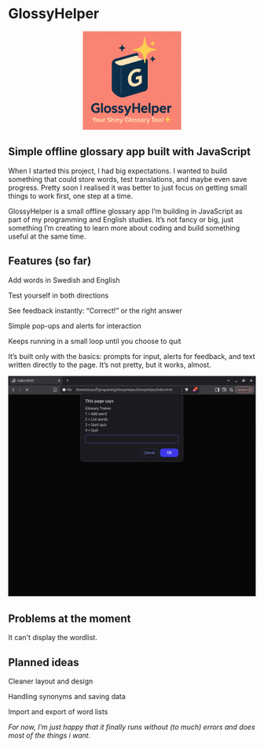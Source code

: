 # GlossyHelper


<p align="center">
  <img src="logo.png" alt="GlossyHelper Logo" width="200">
</p>



## Simple offline glossary app built with JavaScript

When I started this project, I had big expectations. I wanted to build something that could store words, test translations, and maybe even save progress. Pretty soon I realised it was better to just focus on getting small things to work first, one step at a time.

GlossyHelper is a small offline glossary app I’m building in JavaScript as part of my programming and English studies.
It’s not fancy or big, just something I’m creating to learn more about coding and build something useful at the same time.


## Features (so far)

Add words in Swedish and English

Test yourself in both directions

See feedback instantly: “Correct!” or the right answer

Simple pop-ups and alerts for interaction

Keeps running in a small loop until you choose to quit

It’s built only with the basics: prompts for input, alerts for feedback, and text written directly to the page. It’s not pretty, but it works, almost.

<p align="center">
  <img src="main-menu.png" alt="Main menu" width="600">
</p>


## Problems at the moment
It can't display the wordlist.


## Planned ideas

Cleaner layout and design

Handling synonyms and saving data

Import and export of word lists

*For now, I’m just happy that it finally runs without (to much) errors and does most of the things i want.*